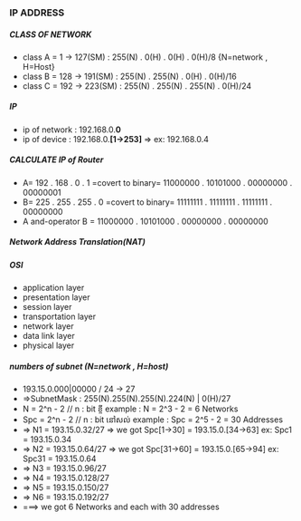 ### IP ADDRESS
#####   CLASS OF NETWORK
- class A = 1 -> 127(SM) : 255(N) . 0(H) . 0(H) . 0(H)/8    {N=network , H=Host}
- class B = 128 -> 191(SM) : 255(N) . 255(N) . 0(H) . 0(H)/16
- class C = 192 -> 223(SM) : 255(N) . 255(N) . 255(N) . 0(H)/24
#####   IP
- ip of network : 192.168.0.**0**
- ip of device : 192.168.0.**[1->253]** => ex: 192.168.0.4
##### CALCULATE IP of Router
- A= 192 .  168 . 0 . 1 =covert to binary= 11000000 . 10101000 . 00000000 . 00000001
- B= 225 . 255 . 255 . 0 =covert to binary= 11111111 . 11111111 . 11111111 . 00000000
- A and-operator B = 11000000 . 10101000 . 00000000 . 00000000
##### Network Address Translation(NAT)
##### OSI
- application layer
- presentation layer
- session layer
- transportation layer
- network layer
- data link layer 
- physical layer
##### numbers of subnet (N=network , H=host)
- 193.15.0.000|00000 / 24 -> 27
- =>SubnetMask : 255(N).255(N).255(N).224(N) | 0(H)/27  
- N = 2^n - 2       // n : bit ខ្ចី   example : N = 2^3 - 2 = 6 Networks
- Spc = 2^n - 2     // n : bit នៅសល់  example : Spc = 2^5 - 2 = 30 Addresses
- => N1 = 193.15.0.32/27 => we got Spc[1->30] = 193.15.0.[34->63]  ex: Spc1 = 193.15.0.34
- => N2 = 193.15.0.64/27 => we got Spc[31->60] = 193.15.0.[65->94] ex: Spc31 = 193.15.0.64 
- => N3 = 193.15.0.96/27    
- => N4 = 193.15.0.128/27   
- => N5 = 193.15.0.150/27   
- => N6 = 193.15.0.192/27   
- ===> we got 6 Networks and each with 30 addresses

